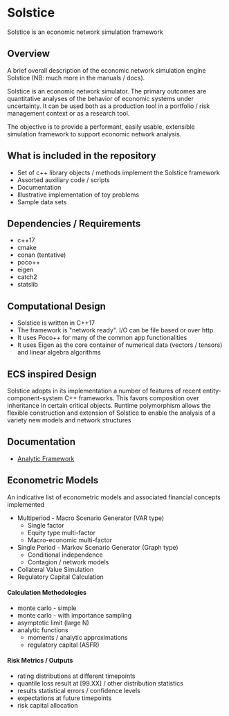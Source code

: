 # Solstice
Solstice is an economic network simulation framework

## Overview

A brief overall description of the economic network simulation engine Solstice (NB: much more in the manuals / docs). 

Solstice is an economic network simulator. The primary outcomes are quantitative analyses of the behavior of economic systems under uncertainty. It can be used both as a production tool in a portfolio / risk management context or as a research tool.

The objective is to provide a performant, easily usable, extensible simulation framework to support economic network analysis.

## What is included in the repository

- Set of c++ library objects / methods implement the Solstice framework
- Assorted auxiliary code / scripts
- Documentation
- Illustrative implementation of toy problems
- Sample data sets

## Dependencies / Requirements

* c++17
* cmake
* conan (tentative)
* poco++
* eigen
* catch2
* statslib

## Computational Design

* Solstice is written in C++17
* The framework is "network ready". I/O can be file based or over http. 
* It uses Poco++ for many of the common app functionalities
* It uses Eigen as the core container of numerical data (vectors / tensors) and linear algebra algorithms

## ECS inspired Design

Solstice adopts in its implementation a number of features of recent entity-component-system C++ frameworks. This favors composition over inheritance in certain critical objects. Runtime polymorphism allows the flexible construction and extension of Solstice to enable the analysis of a variety new models and network structures

## Documentation

* [Analytic Framework](manuals/solstice_manual_0.1.pdf)


## Econometric Models

An indicative list of econometric models and associated financial concepts implemented

* Multiperiod - Macro Scenario Generator (VAR type)
  * Single factor
  * Equity type multi-factor
  * Macro-economic multi-factor
* Single Period - Markov Scenario Generator (Graph type)
  * Conditional independence
  * Contagion / network models 
* Collateral Value Simulation
* Regulatory Capital Calculation

#### Calculation Methodologies

* monte carlo - simple
* monte carlo - with importance sampling
* asymptotic limit (large N)
* analytic functions
  * moments / analytic approximations
  * regulatory capital (ASFR)

#### Risk Metrics / Outputs

* rating distributions at different timepoints
* quantile loss result at [99.XX] / other distribution statistics
* results statistical errors / confidence levels
* expectations at future timepoints
* risk capital allocation

